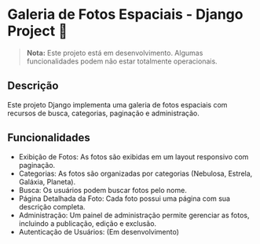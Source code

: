# Galeria de Fotos Espaciais - Django Project :rocket:

> **Nota:** Este projeto está em desenvolvimento. Algumas funcionalidades podem não estar totalmente operacionais.

## Descrição

Este projeto Django implementa uma galeria de fotos espaciais com recursos de busca, categorias, paginação e administração.

## Funcionalidades

- Exibição de Fotos: As fotos são exibidas em um layout responsivo com paginação.
- Categorias: As fotos são organizadas por categorias (Nebulosa, Estrela, Galáxia, Planeta).
- Busca: Os usuários podem buscar fotos pelo nome.
- Página Detalhada da Foto: Cada foto possui uma página com sua descrição completa.
- Administração: Um painel de administração permite gerenciar as fotos, incluindo a publicação, edição e exclusão.
- Autenticação de Usuários: (Em desenvolvimento)
